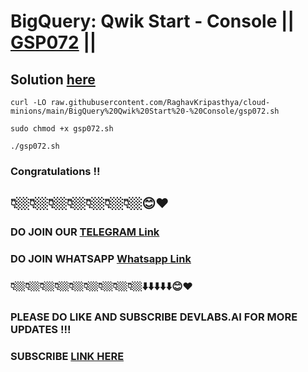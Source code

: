 # BigQuery: Qwik Start - Console || [GSP072](https://www.cloudskillsboost.google/focuses/1145?parent=catalog) ||

## Solution [here](https://youtu.be/C7erQrEkmsA)


```
curl -LO raw.githubusercontent.com/RaghavKripasthya/cloud-minions/main/BigQuery%20Qwik%20Start%20-%20Console/gsp072.sh

sudo chmod +x gsp072.sh

./gsp072.sh 
```

### Congratulations !!
## 👇🏼👇🏼👇🏼👇🏼👇🏼👇🏼👇🏼😊❤️
### DO JOIN OUR [TELEGRAM Link](https://t.me/+VsYwuNuMI9NiNzM9) 
### DO JOIN WHATSAPP [Whatsapp Link](https://chat.whatsapp.com/BeGG0HXiM469i3WFMgm4qs)
### 👇🏼👇🏼👇🏼👇🏼👇🏼👇🏼👇🏼👇🏼👇🏼⬇️⬇️⬇️⬇️⬇️😊❤️
### PLEASE DO LIKE AND SUBSCRIBE DEVLABS.AI FOR MORE UPDATES !!!
### SUBSCRIBE [LINK HERE](https://www.youtube.com/channel/UCVFPYmP2CZvVmICxw7YHT8A)
